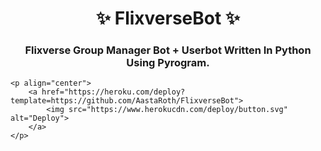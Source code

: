 <h1 align="center"> 
    ✨ FlixverseBot ✨ 
</h1>

<h3 align="center"> 
    Flixverse Group Manager Bot + Userbot Written In Python Using Pyrogram.
</h3>

    <p align="center">
        <a href="https://heroku.com/deploy?template=https://github.com/AastaRoth/FlixverseBot">
            <img src="https://www.herokucdn.com/deploy/button.svg" alt="Deploy">
        </a>
    </p>
</h1>
